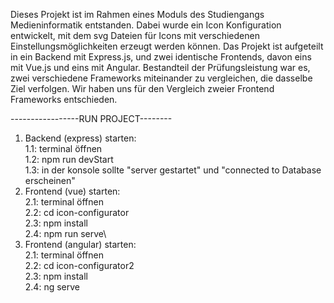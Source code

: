 Dieses Projekt ist im Rahmen eines Moduls des Studiengangs Medieninformatik entstanden.
Dabei wurde ein Icon Konfiguration entwickelt, mit dem svg Dateien für Icons mit verschiedenen Einstellungsmöglichkeiten erzeugt werden können.
Das Projekt ist aufgeteilt in ein Backend mit Express.js, und zwei identische Frontends, davon eins mit Vue.js und eins mit Angular. Bestandteil der Prüfungsleistung war es, zwei verschiedene Frameworks miteinander zu vergleichen, die dasselbe Ziel verfolgen. Wir haben uns für den Vergleich zweier Frontend Frameworks entschieden.

-----------------RUN PROJECT--------
1. Backend (express) starten:\
   1.1: terminal öffnen\
   1.2: npm run devStart\
   1.3: in der konsole sollte "server gestartet" und "connected to Database erscheinen"
2. Frontend (vue) starten:\
   2.1: terminal öffnen\
   2.2: cd icon-configurator\
   2.3: npm install\
   2.4: npm run serve\
3. Frontend (angular) starten:\
   2.1: terminal öffnen\
   2.2: cd icon-configurator2\
   2.3: npm install\
   2.4: ng serve

